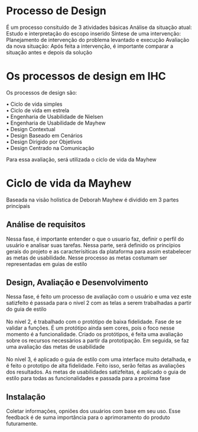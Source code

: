 # Processo de Design 

É um processo consituído de 3 atividades básicas
Análise da situação atual: Estudo e interpretação do escopo inserido
Síntese de uma intervenção: Planejamento de intervenção do problema levantado e execução
Avaliação da nova situação: Após feita a intervenção, é importante comparar a situação antes e depois da solução

# Os processos de design em IHC

Os processos de design são:  

• Ciclo	de	vida	simples
<br>
• Ciclo	de	vida	em	estrela
<br>
• Engenharia	de	Usabilidade	de	Nielsen
<br>
• Engenharia	de	Usabilidade	de	Mayhew
<br>
• Design	Contextual
<br>
• Design	Baseado	em	Cenários
<br>
• Design	Dirigido	por	Objetivos
<br>
• Design	Centrado	na	Comunicação

Para essa avaliação, será utilizada o ciclo de vida da Mayhew

#   Ciclo de vida da Mayhew

Baseada na visão holística de Deborah Mayhew é dividido em 3 partes principais

## Análise de requisitos

Nessa fase, é importante entender o que o usuario faz, definir o perfil do usuário e analisar suas tarefas. Nessa parte, será definido os princípios gerais do projeto e as caracterísiticas da plataforma para assim estabelecer as metas de usabilidade. Nesse processo as metas costumam ser representadas em guias de estilo


## Design, Avaliação e Desenvolvimento

Nessa fase, é feito um processo de avaliação com o usuário e uma vez este satizfeito é passada para o nivel 2 com as telas a serem trabalhadas a partir do guia de estilo 
<br>
<br>
No nível 2, é trabalhado com o protótipo de baixa fidelidade. Fase de se validar a funções. É um protótipo ainda sem cores, pois o foco nesse momento é a funcionalidade. Criado os protótipos, é feita uma avaliação sobre os recursos necessários a partir da prototipação. Em seguida, se faz uma avaliação das metas de usabilidade
<br>
<br>
No nível 3, é aplicado o guia de estilo com uma interface muito detalhada, e é feito o prototipo de alta fidelidade. Feito isso, serão feitas as avaliações dos resultados. As metas de usabilidades satizfeitas, é aplicado o guia de estilo para todas as funcionalidades e passada para a proxima fase

## Instalação

Coletar informações, opniões dos usuários com base em seu uso. Esse feedback é de suma importância para o aprimoramento do produto futuramente. 

